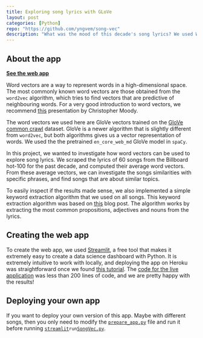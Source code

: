 ```yaml
---
title: Exploring song lyrics with GLoVe
layout: post
categories: [Python]
repo: "https://github.com/yngvem/song-vec"
description: "What was the mood of this decade's song lyrics? We used Word2Vec to answer this question!"
---
```

## About the app
**[See the web app](https://song-vec.herokuapp.com)**

Word vectors are a way to represent words in a high-dimensional space. 
The most commonly known word vectors are those obtained from the `word2vec` 
algorithm, which tries to find vectors that are predictive of neighbouring
words. For a very good introduction to word vectors, we recommend 
[this](https://www.youtube.com/watch?v=vkfXBGnDplQ) presentation by Christopher
Moody.

The word vectors we used here are GloVe vectors trained on the 
[GloVe common crawl](https://nlp.stanford.edu/projects/glove/)
dataset. GloVe is a newer algorithm that is slightly different from `word2vec`,
but both algorithms gives us a vector representation of words. We used the the
pretrained `en_core_web_md` GloVe model in `spaCy`.

In this project, we wanted to investigate how word vectors can be used to 
explore song lyrics. We scraped the lyrics of 60 songs from the Billboard 
hot-100 for the past decade, and computed their average word vectors. From
these average vectors, we can investigate the songs similarities with specific
phrases, and find songs that are about similar topics.

To easily inspect if the results made sense, we also implemented a simple
keyword extraction algorithm that we used on all songs. This keyword extraction
algorithm was based on [this](https://medium.com/better-programming/extract-keywords-using-spacy-in-python-4a8415478fbf)
blog post. The algorithm works by extracting the most common propositions,
adjectives and nouns from the lyrics.

## Creating the web app
To create the web app, we used [Streamlit](https://streamlit.io), a free tool that makes it extremely easy to create a data science dashboard with Python. It is extremely intuitive to work with locally, and deploying the app on Heroku was straightforward once we found [this tutorial](https://github.com/Taxuspt/heroku_streamlit_nginx/). The [code for the live application](https://github.com/yngvem/song-vec/blob/master/SongVec.py) was less than 200 lines of code, and we are pretty happy with the results!

## Deploying your own app
If you want to deploy your own version of this app. Maybe with different songs,
then you only need to modify the [`prepare_app.py`](https://github.com/yngvem/song-vec/blob/master/prepare_app.py) file and
run it before running [`streamlit`](https://streamlit.io)` run `[`SongVec.py`](https://github.com/yngvem/song-vec/blob/master/SongVec.py).